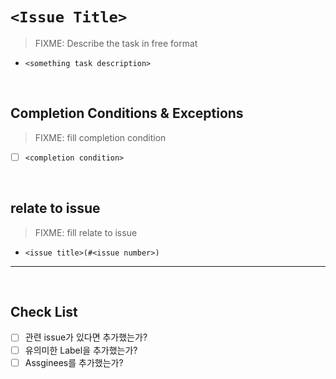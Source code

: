 # `<Issue Title>`

> FIXME: Describe the task in free format
* `<something task description>`

<br>

## Completion Conditions & Exceptions
> FIXME: fill completion condition
- [ ] `<completion condition>`

<br> 

## relate to issue
> FIXME: fill  relate to issue
* `<issue title>(#<issue number>)`

---

<br>

## Check List
- [ ] 관련 issue가 있다면 추가했는가?
- [ ] 유의미한 Label을 추가했는가?
- [ ] Assginees를 추가했는가?